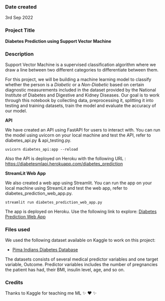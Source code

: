 ### Date created
3rd Sep 2022

### Project Title
**Diabetes Prediction using Support Vector Machine**

### Description
Support Vector Machine is a supervised classification algorithm where we draw a line between two different categories to differentiate between them.

For this project, we will be building a machine learning model to classify whether the person is a *Diabetic* or a *Non-Diabetic* based on certain diagnostic measurements included in the dataset provided by the National Institute of Diabetes and Digestive and Kidney Diseases. Our goal is to work through this notebook by collecting data, preprocessing it, splitting it into testing and training datasets, train the model and evaluate the accuracy of our model.

**API**

We have created an API using FastAPI for users to interact with.
You can run the model using uvicorn on your local machine and test the API, refer to diabetes_api.py & api_testing.py.

```
uvicorn diabetes_api:app --reload
```

Also the API is deployed on Heroku with the following URL : https://diabetesmlapi.herokuapp.com/diabetes_prediction

**StreamLit Web App**

We also created a web app using Streamlit.
You can run the app on your local machine using StreamLit and test the web app, refer to diabetes_prediction_web_app.py.

```
streamlit run diabetes_prediction_web_app.py
```

The app is deployed on Heroku. Use the following link to explore: [Diabetes Prediction Web App](https://diabetesmlwebapp.herokuapp.com/)

### Files used
We used the following dataset available on Kaggle to work on this project:

* [Pima Indians Diabetes Database](https://www.kaggle.com/datasets/uciml/pima-indians-diabetes-database)

The datasets consists of several medical predictor variables and one target variable, Outcome. Predictor variables includes the number of pregnancies the patient has had, their BMI, insulin level, age, and so on.

### Credits
Thanks to Kaggle for teaching me ML :sparkles: :heart: :sparkles:

